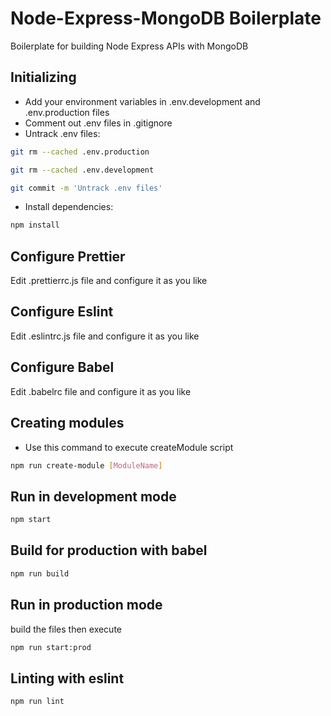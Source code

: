 # Node-Express-MongoDB Boilerplate

Boilerplate for building Node Express APIs with MongoDB

## Initializing

- Add your environment variables in .env.development and .env.production files
- Comment out .env files in .gitignore
- Untrack .env files:

```bash
git rm --cached .env.production
```

```bash
git rm --cached .env.development
```

```bash
git commit -m 'Untrack .env files'
```

- Install dependencies:

```bash
npm install
```

## Configure Prettier

Edit .prettierrc.js file and configure it as you like

## Configure Eslint

Edit .eslintrc.js file and configure it as you like

## Configure Babel

Edit .babelrc file and configure it as you like

## Creating modules

- Use this command to execute createModule script

```bash
npm run create-module [ModuleName]
```

## Run in development mode

```bash
npm start
```

## Build for production with babel

```bash
npm run build
```

## Run in production mode

build the files then execute

```bash
npm run start:prod
```

## Linting with eslint

```bash
npm run lint
```
